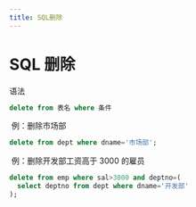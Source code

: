 ```yaml
---
title: SQL删除
---
```


# SQL 删除

语法

```sql
delete from 表名 where 条件
```

​ 例：删除市场部

```sql
delete from dept where dname='市场部';
```

​ 例：删除开发部工资高于 3000 的雇员

```sql
delete from emp where sal>3000 and deptno=(
  select deptno from dept where dname='开发部'
);
```
